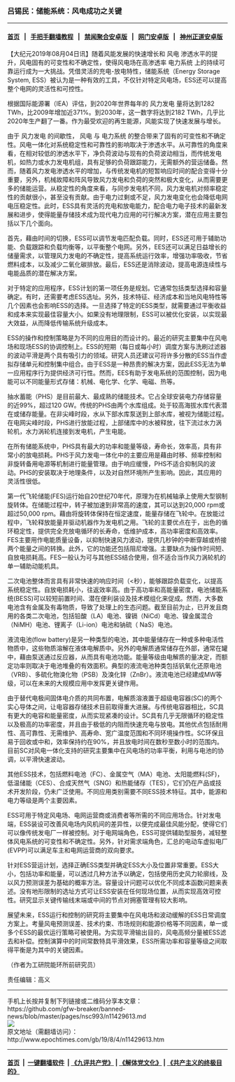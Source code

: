 ### 吕锡民：储能系统：风电成功之关键
------------------------

#### [首页](https://github.com/gfw-breaker/banned-news/blob/master/README.md) &nbsp;&nbsp;|&nbsp;&nbsp; [手把手翻墙教程](https://github.com/gfw-breaker/guides/wiki) &nbsp;&nbsp;|&nbsp;&nbsp; [禁闻聚合安卓版](https://github.com/gfw-breaker/bn-android) &nbsp;&nbsp;|&nbsp;&nbsp; [网门安卓版](https://github.com/oGate2/oGate) &nbsp;&nbsp;|&nbsp;&nbsp; [神州正道安卓版](https://github.com/SzzdOgate/update) 



<div><p>
 【大纪元2019年08月04日讯】随着风能发展的快速增长和
 <ok href="http://www.epochtimes.com/gb/tag/%E9%A3%8E%E7%94%B5.html">
  风电
 </ok>
 渗透水平的提升，风电固有的可变性和不确定性，使得风电场在高渗透率
 <ok href="http://www.epochtimes.com/gb/tag/%E7%94%B5%E5%8A%9B%E7%B3%BB%E7%BB%9F.html">
  电力系统
 </ok>
 上的持续可靠运行成为一大挑战。凭借灵活的充电-放电特性，储能系统（Energy Storage System, ESS）被认为是一种有效的工具，不仅针对特定风电场，ESS还可以提高整个电网的灵活性和可控性。
</p>
<p>
 根据国际能源署（IEA）评估，到2020年世界每年的
 <ok href="http://www.epochtimes.com/gb/tag/%E9%A3%8E%E5%8A%9B%E5%8F%91%E7%94%B5.html">
  风力发电
 </ok>
 量将达到1282 TWh，比2009年增加近371%。到2030年，这一数字将达到2182 TWh，几乎比2020年生产翻了一番。作为最受欢迎的再生能源，风能实现了快速发展与增长。
</p>
<p>
 由于
 <ok href="http://www.epochtimes.com/gb/tag/%E9%A3%8E%E5%8A%9B%E5%8F%91%E7%94%B5.html">
  风力发电
 </ok>
 的间歇性，
 <ok href="http://www.epochtimes.com/gb/tag/%E9%A3%8E%E7%94%B5.html">
  风电
 </ok>
 与
 <ok href="http://www.epochtimes.com/gb/tag/%E7%94%B5%E5%8A%9B%E7%B3%BB%E7%BB%9F.html">
  电力系统
 </ok>
 的整合带来了固有的可变性和不确定性。风电一体化对系统稳定性和可靠性的影响取决于渗透水平。从可靠性的角度来看，在相对较低的渗透水平下，净负荷波动与现有的负荷波动相当，而传统发电机，如热力或水力发电机组，具有足够的负荷跟踪能力，无需额外的营运储备。然而，随着风力发电渗透水平的增加，与传统发电机的短暂响应时间的配合变得十分重要，另外，机械故障和阵风导致风力发电和负荷的突然和极大变化，从而需要更多的储能运营。从稳定性的角度来看，与同步发电机不同，风力发电机对频率稳定性的贡献很小，甚至没有贡献。由于电力过剩或不足，风力发电变化也会降低电网电压稳定性。此时，ESS具有灵活的充电和放电能力，配合电力电子技术的最新发展和进步，使得能量存储技术成为现代电力应用的可行解决方案，潜在应用主要包括以下几个面向。
</p>
<p>
 首先，藉由时间的切换，ESS可以调节发电匹配负载。同时，ESS还可用于辅助功能、负载跟踪和负载均衡等，以平衡整个电网。另外，EES还可以满足日益增长的储量需求，以管理风力发电的不确定性，提高系统运行效率，增强功率吸收，节省燃料成本，以及减少二氧化碳排放。最后，ESS还是消除波动，提高电源连续性与电能品质的潜在解决方案。
</p>
<p>
 对于特定的应用程序，ESS计划的第一项任务是规划。它通常包括类型选择和容量确定。有时，还需要考虑ESS选址。另外，技术特征、经济成本和当地风电特性等几个因素也会影响ESS的选择。一旦选择了特定的ESS类型，就需要通过平衡收益和成本来实现最佳容量大小。如果没有地理限制，ESS可以被优化安装，以实现最大效益，从而降低传输系统升级成本。
</p>
<p>
 ESS的操作和控制策略是为不同的应用目的而设计的。最近的研究主要集中在风电场和现场ESS的协调控制上。ESS的短期（每日或每小时）调度方案与洗刷过滤器的波动平滑是两个具有吸引力的领域。研究人员还建议可将许多分散的ESS当作虚拟存储单元和控制集中组合。由于ESS是一种昂贵的解决方案，因此ESS无法为单一应用程序行为提供经济可行性。然而，EES有助于发电系统的范围控制，因为电能可以不同能量形式存储：机械、电化学、化学、电磁、热等。
</p>
<p>
 抽水蓄能（PHS）是目前最大、最成熟的储能技术。它占全球安装电力存储容量的近99%，超过120 GW。传统的PHS由两个水库组成。处于较高海拔水库代表潜在或储存能量。在非尖峰时段，水从下部水库泵送到上部水库，被视为储能过程。在电网尖峰时段，PHS进行放能过程，上部储库中的水被释放，往下流过水力涡轮机，水力涡轮机连接到发电机，产生电能。
</p>
<p>
 在所有储能系统中，PHS具有最大的功率和能量等级，寿命长，效率高，具有非常小的放电损耗。PHS于风力发电一体化中的主要应用是藉由时移、频率控制和非旋转备用电源等机制进行能量管理。由于响应缓慢，PHS不适合抑制风的波动。PHS的安装取决于地理条件，以及对自然环境所产生影响。因此，其应用的灵活性很低。
</p>
<p>
 第一代飞轮储能(FES)运行始自20世纪70年代，原理为在机械轴承上使用大型钢制旋转体。在储能过程中，转子被加速到非常高的速度，其可以达到20,000 rpm或超过50,000 rpm。藉由将旋转体保持在恒定速度，能量存储在飞轮中。在放能过程中，飞轮释放能量并驱动机器作为发电机之用。飞轮的主要优点在于，出色的循环稳定性，提供完全充放电循环的长寿命，低维护成本，高功率密度和高效率。FES主要用作电能质量设备，以抑制快速风力波动，提供几秒钟的中断穿越或桥接两个能量之间的转换。此外，它的功能还包括阻尼增强。主要缺点为操作时间短、自放电损耗高。FES一般认为可与其他ESS结合使用，但不适合当作风力涡轮机的单一辅助动能机具。
</p>
<p>
 二次电池整体而言具有非常快速的响应时间（&lt;秒），能够跟踪负载变化，以提高系统稳定性。自放电损耗小，往返效率高。由于高功率和高能量密度，电池储能系统(BESS)可以较短前置时间、潜在便利装设及技术模组化来促成。然而，大多数电池含有金属及有毒物质，导致了处理上的生态问题。截至目前为止，已开发且商用的各类二次电池，包括铅酸（LA）电池、镍镉（NiCd）电池、镍金属混合（NiMH）电池、锂离子（Li-ion）电池和钠硫（ NaS）电池。
</p>
<p>
 液流电池(flow battery)是另一种类型的电池，其中能量储存在一种或多种电活性物质中，这些物质溶解在液体电解质中。另外的电解质通常储存在外部，通常在罐中，藉由泵送通过反应器，从而具有电池功能。能量等级由电解质的量决定，而额定功率则取决于电池堆叠的有效面积。典型的液流电池种类包括钒氧化还原电池（VRB）、多硫化物溴化物（PSB）及溴化锌（ZnBr）。液流电池已经建成MW等级，可以在未来的大规模应用中发挥更关键作用。
</p>
<p>
 由于替代电极间固体电介质的共同布置，电解质溶液置于超级电容器(SC)的两个实心导体之间，让电容器存储技术目前取得重大进展。与传统电容器相比，SC具有更大的电容和能量密度，从而实现紧凑的设计。SC具有几乎无限循环的稳定性以及极高的功率密度，并且由于极低的内阻而快速充电与放电。其他优点包括耐用性、高可靠性、无需维护、高寿命、宽广温度范围和不同环境操作性。SC环保且易于回收或中和，效率保持约在90%，并且放电时间在数秒至数小时的范围内。目前SC对风电一体化支持的研究主要集中在风电场的功率平衡，利用与电池的协调，以平滑快速波动。
</p>
<p>
 其他ESS技术，包括燃料电池（FC）、金属空气（MA）电池、太阳能燃料(SF)，低温储能（CES）、合成天然气（SNG）和热能储存（TES），它们仍在产品或技术开发阶段，仍未广泛使用。不同应用类别需要不同ESS技术特征。其中，能源和电力等级是两个主要因素。
</p>
<p>
 ESS可用于特定风电场、电网运营商或消费者等所需的不同应用场合。针对发电端，ESS装设可改善风电场内风机间的差异性，以便完成最佳风能分配，使得它们可以像传统发电厂一样被控制。对于电网端角色，ESS可提供辅助型服务，减轻整体风电系统的可变性和不确定性。另外，针对需求端角色，汇总的电动车虚拟电厂(EVPP)可以满足车主和电网运营商的双向要求。
</p>
<p>
 针对ESS营运计划，选择正确ESS类型并确定ESS大小及位置非常重要。ESS大小，包括功率和能量，可以透过几种方法予以确定，包括使用历史风力轮廓线，及以风力预测误差为基础的概率方法。容量设计问题可以优化不同成本函数问题来表述。没有地形限制的选址方式可让ESS安装在任何现场位置，从而实现高效可控性。研究显示关键传输线末端或中间的节点对拥塞管理有较大影响。
</p>
<p>
 展望未来，ESS运行和控制的研究将主要集中在风电场和波动缓解的ESS日常调度方案上。考量风电预测误差、技术约束、市场规则和能源价格等不同因素，单一或多个ESS的最优运行策略可被使用。为实现平滑输出目的，风电高频分量被ESS滤去和补偿。控制演算中的时间常数特具平滑效果，ESS所需功率和容量等级之间取得平衡是为其中的关键因素。
</p>
<p>
 （作者为工研院能环所前研究员）
</p>
<p>
 责任编辑：高义
</p>
</div>
<hr/>
手机上长按并复制下列链接或二维码分享本文章：<br/>
https://github.com/gfw-breaker/banned-news/blob/master/pages/nsc993/n11429613.md <br/>
<a href='https://github.com/gfw-breaker/banned-news/blob/master/pages/nsc993/n11429613.md'><img src='https://github.com/gfw-breaker/banned-news/blob/master/pages/nsc993/n11429613.md.png'/></a> <br/>
原文地址（需翻墙访问）：http://www.epochtimes.com/gb/19/8/4/n11429613.htm


------------------------
#### [首页](https://github.com/gfw-breaker/banned-news/blob/master/README.md) &nbsp;|&nbsp; [一键翻墙软件](https://github.com/gfw-breaker/nogfw/blob/master/README.md) &nbsp;| [《九评共产党》](https://github.com/gfw-breaker/9ping.md/blob/master/README.md#九评之一评共产党是什么) | [《解体党文化》](https://github.com/gfw-breaker/jtdwh.md/blob/master/README.md) | [《共产主义的终极目的》](https://github.com/gfw-breaker/gczydzjmd.md/blob/master/README.md)


<img src='http://gfw-breaker.win/banned-news/pages/nsc993/n11429613.md' width='0px' height='0px'/>